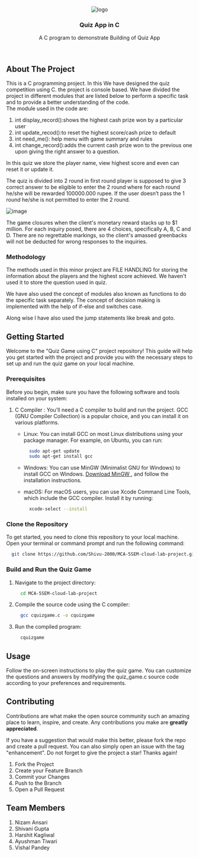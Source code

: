 <!-- PROJECT LOGO -->
<br />
<div align="center">
	
![logo](https://github.com/nansari-0134/MCA-5SEM-cloud-lab-project/assets/85431837/4b1975d8-07e0-459c-884c-c0d8317702c0)
  <h3 align="center">Quiz App in C</h3>

  <p align="center">
    A C program to demonstrate Building of Quiz App
    <br />
    <br />
    <br />
  </p>
</div>



<!-- ABOUT THE PROJECT -->
## About The Project

This is a C programming project. In this We have designed the quiz competition using C. the project is console based. We have divided the project in different modules that are listed below to perform a specific task and to provide a better understanding of  the code.</br>
The module used in the code are: 

<ol>

<li> int display_record():shows the highest cash prize won by a particular user </li>
<li> int update_recod():to reset the highest score/cash prize to default </li>
<li>int need_me(): help menu with game summary and rules </li>
<li>int change_record():adds the current cash prize won to the previous one upon giving the right answer to a question.</li>

</ol>

In this quiz we store the player name, view highest score and even can reset it or update it. </br>

The quiz is divided into 2 round in first round player is supposed to give 3 correct answer to be eligible to enter the 2 round where for each round he/she will be rewarded 100000.000 rupee. If the user doesn’t pass the 1 round he/she is not permitted to enter the 2 round. </br>


![image](https://github.com/nansari-0134/MCA-5SEM-cloud-lab-project/assets/85431837/7ed6901a-ac19-41d6-9d49-6dfa3a7a40c6)


The game closures when the client's monetary reward stacks up to $1 million. For each inquiry posed, there are 4 choices, specifically A, B, C and D. There are no regrettable markings, so the client's amassed greenbacks will not be deducted for wrong responses to the inquiries.</br>



### Methodology

The methods used in this minor project are FILE HANDLING for storing the information about the players and the highest score achieved. We haven't used it to store the question used in quiz.</br>

We have also used the concept of modules also known as functions to do the specific task separately. The concept of decision making is implemented with the help of if-else and switches case. </br>
 
Along wise I have also used the jump statements like break and goto. </br>




<!-- GETTING STARTED -->
## Getting Started

Welcome to the "Quiz Game using C" project repository! This guide will help you get started with the project and provide you with the necessary steps to set up and run the quiz game on your local machine.

### Prerequisites

Before you begin, make sure you have the following software and tools installed on your system:


1. C Compiler : You'll need a C compiler to build and run the project. GCC (GNU Compiler Collection) is a popular choice, and you can install it on various platforms.

   - Linux: You can install GCC on most Linux distributions using your package manager. For example, on Ubuntu, you can run:
	  ```sh
		sudo apt-get update
		sudo apt-get install gcc
	  ```
   - Windows: You can use MinGW (Minimalist GNU for Windows) to install GCC on Windows. <a href="http://www.mingw.org/">Download MinGW </a>, and follow the installation instructions.
	
   - macOS: For macOS users, you can use Xcode Command Line Tools, which include the GCC compiler. Install it by running:
	  ```sh
		xcode-select --install
	  ```


### Clone the Repository
To get started, you need to clone this repository to your local machine. Open your terminal or command prompt and run the following command:

  ```sh
  	git clone https://github.com/Shivu-2000/MCA-5SEM-cloud-lab-project.git
  ```

### Build and Run the Quiz Game

1. Navigate to the project directory:

	  ```bash
   		cd MCA-5SEM-cloud-lab-project
	  ```

2. Compile the source code using the C compiler:

	  ```bash
	  	gcc cquizgame.c -o cquizgame
	  ```

3. Run the compiled program:

	  ```bash
	  	cquizgame
	  ```


<!-- USAGE EXAMPLES -->
## Usage

Follow the on-screen instructions to play the quiz game. You can customize the questions and answers by modifying the quiz_game.c source code according to your preferences and requirements.



<!-- CONTRIBUTING -->
## Contributing

Contributions are what make the open source community such an amazing place to learn, inspire, and create. Any contributions you make are **greatly appreciated**.

If you have a suggestion that would make this better, please fork the repo and create a pull request. You can also simply open an issue with the tag "enhancement". Do not forget to give the project a star! Thanks again!

1. Fork the Project
2. Create your Feature Branch 
3. Commit your Changes 
4. Push to the Branch 
5. Open a Pull Request

<!-- Team Members -->
## Team Members
1. Nizam Ansari
2. Shivani Gupta
3. Harshit Kagliwal
4. Ayushman Tiwari
5. Vishal Pandey
